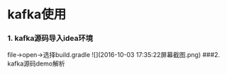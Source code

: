 # kafka使用


### 1. kafka源码导入idea环境


   file->open->选择build.gradle
   ![](2016-10-03 17:35:22屏幕截图.png)
   ###2. kafka源码demo解析
   
